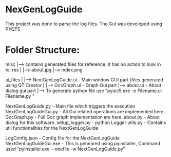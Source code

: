 # NexGenLogGuide
This project was done to parse the log files. The Gui was developed using PYQT5

Folder Structure:
=================
misc
    |--> contains generated files for reference, it has no action to look in to.
res
    |
    |--> about.jpg
    |--> index.png

ui_files
    |
    |--> NextGenLogGuide.ui - Main window GUI part (files generated using QT Creator )
    |--> GccGraph.ui        - Graph Gui part
    |--> about.ui           - About dialog gui part
    |--> To generate python file use "pyuic5.exe -o Filename.ui Filename.py "


NextGenLogGuide.py      - Main file which triggers the execution
NextGenLogGuideGui.py   - All Gui related operations are implemented here.
GccGraph.py             - Full Gcc graph implementation are here.
about.py                - About dialog for this software.
setup_logger.py         - python Logger 
utils.py                - Contains util functionalities for the NextGenLogGuide  

LogConfig.json          - Config file for the NextGenLogGuide
NextGenLogGuideGui.exe  - This is geneared using pyinstaller, Command used "pyinstaller.exe --onefile -w   NextGenLogGuide.py"
